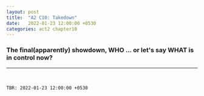 ```yaml
--- 
layout: post
title:  "A2 C10: Takedown"
date:   2022-01-23 12:00:00 +0530
categories: act2 chapter10
---
```

### The final(apparently) showdown, WHO ... or let's say WHAT is in control now?

<!--more-->

---
&nbsp;




`TBR: 2022-01-23 12:00:00 +0530`


